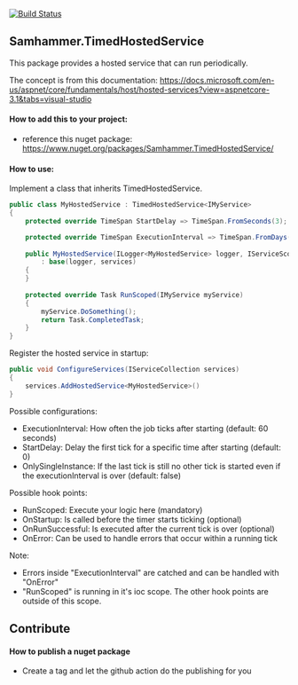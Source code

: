 ﻿[![Build Status](https://travis-ci.com/SamhammerAG/Samhammer.TimedHostedService.svg?branch=master)](https://travis-ci.com/SamhammerAG/Samhammer.TimedHostedService)

## Samhammer.TimedHostedService

This package provides a hosted service that can run periodically.

The concept is from this documentation:
https://docs.microsoft.com/en-us/aspnet/core/fundamentals/host/hosted-services?view=aspnetcore-3.1&tabs=visual-studio

#### How to add this to your project:
- reference this nuget package: https://www.nuget.org/packages/Samhammer.TimedHostedService/

#### How to use:

Implement a class that inherits TimedHostedService.
```csharp
public class MyHostedService : TimedHostedService<IMyService>
{
	protected override TimeSpan StartDelay => TimeSpan.FromSeconds(3);

	protected override TimeSpan ExecutionInterval => TimeSpan.FromDays(1);
	
	public MyHostedService(ILogger<MyHostedService> logger, IServiceScopeFactory services) 
		: base(logger, services)
	{
	}
	
	protected override Task RunScoped(IMyService myService)
	{
		myService.DoSomething();
		return Task.CompletedTask;
	}
}
```

Register the hosted service in startup:
```csharp
public void ConfigureServices(IServiceCollection services)
{
    services.AddHostedService<MyHostedService>()
}
```

Possible configurations:
- ExecutionInterval: How often the job ticks after starting (default: 60 seconds)
- StartDelay: Delay the first tick for a specific time after starting (default: 0)
- OnlySingleInstance: If the last tick is still no other tick is started even if the executionInterval is over (default: false)

Possible hook points:
- RunScoped: Execute your logic here (mandatory)
- OnStartup: Is called before the timer starts ticking (optional)
- OnRunSuccessful: Is executed after the current tick is over (optional)
- OnError:  Can be used to handle errors that occur within a running tick

Note:
- Errors inside "ExecutionInterval" are catched and can be handled with "OnError"
- "RunScoped" is running in it's ioc scope. The other hook points are outside of this scope.

## Contribute

#### How to publish a nuget package
- Create a tag and let the github action do the publishing for you
